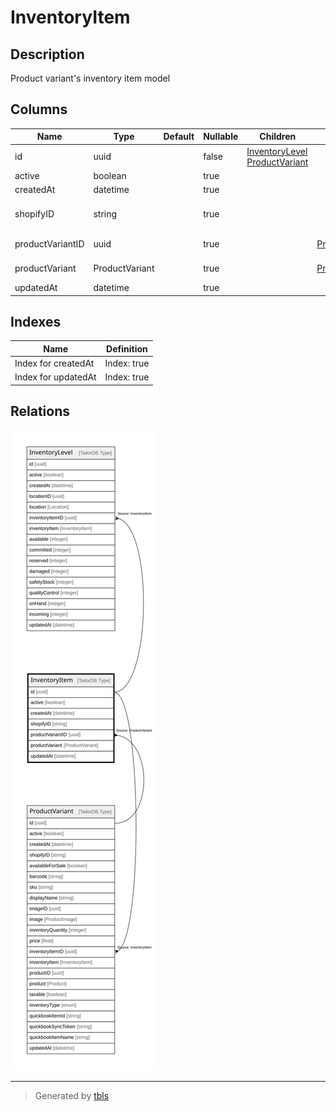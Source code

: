 # InventoryItem

## Description

Product variant's inventory item model

## Columns

| Name | Type | Default | Nullable | Children | Parents | Comment |
| ---- | ---- | ------- | -------- | -------- | ------- | ------- |
| id | uuid |  | false | [InventoryLevel](InventoryLevel.md) [ProductVariant](ProductVariant.md) |  |  |
| active | boolean |  | true |  |  | active |
| createdAt | datetime |  | true |  |  | createdAt |
| shopifyID | string |  | true |  |  | Shopify product ID |
| productVariantID | uuid |  | true |  | [ProductVariant](ProductVariant.md) | Product variant ID |
| productVariant | ProductVariant |  | true |  | [ProductVariant](ProductVariant.md) | Product variant |
| updatedAt | datetime |  | true |  |  | updatedAt |

## Indexes

| Name | Definition |
| ---- | ---------- |
| Index for createdAt | Index: true |
| Index for updatedAt | Index: true |

## Relations

![er](InventoryItem.svg)

---

> Generated by [tbls](https://github.com/k1LoW/tbls)
